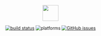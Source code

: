 <p align="center"><a href="https://github.com/GagiuFilip1/PESNA-INFOEDUCATIE"><img src="https://github.com/GagiuFilip1/PESNA-INFOEDUCATIE/blob/master/PesnaSite/public/img/logoPesna.png" height="50" /></a></p>
<p align="center">
<a href="https://travis-ci.org/GagiuFilip1/PESNA-INFOEDUCATIE"><img src="https://travis-ci.org/GagiuFilip1/PESNA-INFOEDUCATIE.svg?branch=master" alt="build status"></a>
<img src="https://img.shields.io/badge/platforms-windows%2Fmacos%2Flinux-brightgreen.svg" alt="platforms">
<a href="https://github.com/GagiuFilip1/PESNA-INFOEDUCATIE/issues"><img src="https://img.shields.io/github/issues/GagiuFilip1/PESNA-INFOEDUCATIE.svg" alt="GitHub issues"></a>
</p>
